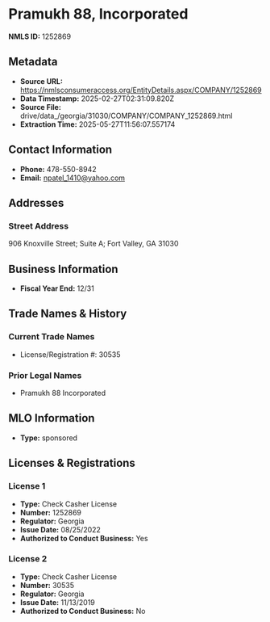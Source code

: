 # Pramukh 88, Incorporated

**NMLS ID:** 1252869

## Metadata
- **Source URL:** https://nmlsconsumeraccess.org/EntityDetails.aspx/COMPANY/1252869
- **Data Timestamp:** 2025-02-27T02:31:09.820Z
- **Source File:** drive/data_/georgia/31030/COMPANY/COMPANY_1252869.html
- **Extraction Time:** 2025-05-27T11:56:07.557174

## Contact Information
- **Phone:** 478-550-8942
- **Email:** npatel_1410@yahoo.com

## Addresses
### Street Address
906 Knoxville Street; Suite A; Fort Valley, GA 31030

## Business Information
- **Fiscal Year End:** 12/31

## Trade Names & History
### Current Trade Names
- License/Registration #: 30535

### Prior Legal Names
- Pramukh 88 Incorporated

## MLO Information
- **Type:** sponsored

## Licenses & Registrations

### License 1
- **Type:** Check Casher License
- **Number:** 1252869
- **Regulator:** Georgia
- **Issue Date:** 08/25/2022
- **Authorized to Conduct Business:** Yes

### License 2
- **Type:** Check Casher License
- **Number:** 30535
- **Regulator:** Georgia
- **Issue Date:** 11/13/2019
- **Authorized to Conduct Business:** No
